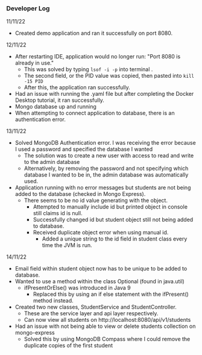 ### Developer Log

11/11/22
 * Created demo application and ran it successfully on port 8080.

12/11/22
 * After restarting IDE, application would no longer run: "Port 8080 is already in use." 
   * This was solved by typing `lsof -i -p` into terminal .
   * The second field, or the PID value was copied, then pasted into `kill -15 PID`
   * After this, the application ran successfully.
 * Had an issue with running the .yaml file but after completing the Docker Desktop tutorial, it ran successfully.
 * Mongo database up and running
 * When attempting to connect application to database, there is an authentication error. 

13/11/22
* Solved MongoDB Authentication error. I was receiving the error because I used a password and specified the database I wanted
  * The solution was to create a new user with access to read and write to the admin database
  * Alternatively, by removing the password and not specifying which database I wanted to be in, the admin database was automatically used.
* Application running with no error messages but students are not being added to the database (checked in Mongo Express).
  * There seems to be no id value generating with the object. 
    * Attempted to manually include id but printed object in console still claims id is null.
    * Successfully changed id but student object still not being added to database.
    * Received duplicate object error when using manual id.
      * Added a unique string to the id field in student class every time the JVM is run. 

14/11/22
* Email field within student object now has to be unique to be added to database.
* Wanted to use a method within the class Optional (found in java.util)
  * ifPresentOrElse() was introduced in Java 9
    * Replaced this by using an if else statement with the ifPresent() method instead.
* Created two new classes, StudentService and StudentController.
  * These are the service layer and api layer respectively.
  * Can now view all students on http://localhost:8080/api/v1/students
* Had an issue with not being able to view or delete students collection on mongo-express
  * Solved this by using MongoDB Compass where I could remove the duplicate copies of the first student